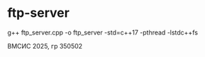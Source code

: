 # ftp-server

g++ ftp_server.cpp -o ftp_server -std=c++17 -pthread -lstdc++fs

ВМСИС 2025, гр 350502
